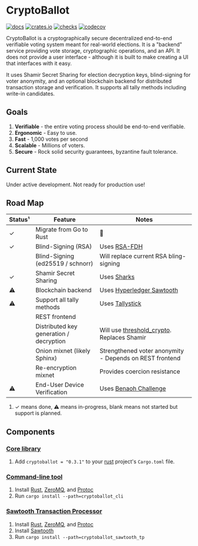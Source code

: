 CryptoBallot
============

[![docs](https://docs.rs/cryptoballot/badge.svg)](https://docs.rs/cryptoballot)
[![crates.io](https://meritbadge.herokuapp.com/cryptoballot)](https://crates.io/crates/cryptoballot)
[![checks](https://github.com/cryptoballot/cryptoballot/workflows/checks/badge.svg)](https://github.com/cryptoballot/cryptoballot/actions)
[![codecov](https://codecov.io/gh/cryptoballot/cryptoballot/branch/master/graph/badge.svg)](https://codecov.io/gh/cryptoballot/cryptoballot)


CryptoBallot is a cryptographically secure decentralized end-to-end verifiable voting system meant for real-world elections. It is a "backend" service providing vote storage, cryptographic operations, and an API. It does not provide a user interface - although it is built to make creating a UI that interfaces with it easy.

It uses  Shamir Secret Sharing for election decryption keys, blind-signing for voter anonymity, and an optional blockchain backend for distributed transaction storage and verification.  It supports all tally methods including write-in candidates. 

## Goals

1. **Verifiable** - the entire voting process should be end-to-end verifiable.
2. **Ergonomic** - Easy to use.
3. **Fast** - 1,000 votes per second
4. **Scalable** - Millions of voters.
5. **Secure** - Rock solid security guarantees, byzantine fault tolerance. 

## Current State

Under active development. Not ready for production use!  

## Road Map

| Status¹ | Feature                           | Notes                                                          |
| ------- | --------------------------------------- | -------------------------------------------------------------- |
| ✓       | Migrate from Go to Rust                 | 🦀                                                             |
| ✓       | Blind-Signing (RSA)                     | Uses [RSA-FDH](https://github.com/phayes/rsa-fdh)              |
|         | Blind-Signing (ed25519 / schnorr)       | Will replace current RSA bling-signing                         |
| ✓       | Shamir Secret Sharing                   | Uses [Sharks](https://docs.rs/sharks/)                         |
| ⚠       | Blockchain backend                      | Uses [Hyperledger Sawtooth](https://sawtooth.hyperledger.org/) |
| ⚠       | Support all tally methods               | Uses [Tallystick](https://github.com/phayes/tallystick)        |
|         | REST frontend                           |                                                                |
|         | Distributed key generation / decryption | Will use [threshold_crypto](https://crates.io/crates/threshold_crypto). Replaces Shamir |
|         | Onion mixnet (likely Sphinx)            | Strengthened voter anonymity - Depends on REST frontend        |
|         | Re-encryption mixnet                    | Provides coercion resistance                                   |
| ⚠       | End-User Device Verification            | Uses [Benaoh Challenge](https://github.com/phayes/benaloh-challenge)|

1. ✓ means done, ⚠ means in-progress, blank means not started but support is planned.


## Components

### [Core library](https://github.com/cryptoballot/cryptoballot/tree/master/cryptoballot)

1. Add `cryptoballot = "0.3.1"` to your [rust](https://www.rust-lang.org) project's `Cargo.toml` file. 

### [Command-line tool](https://github.com/cryptoballot/cryptoballot/tree/master/cryptoballot_cli)

1. Install [Rust](https://www.rust-lang.org), [ZeroMQ](https://zeromq.org/download), and [Protoc](http://google.github.io/proto-lens/installing-protoc.html)
2. Run `cargo install --path=cryptoballot_cli`

### [Sawtooth Transaction Processor](https://github.com/cryptoballot/cryptoballot/tree/master/cryptoballot_sawtooth_tp)

1. Install [Rust](https://www.rust-lang.org), [ZeroMQ](https://zeromq.org/download), and [Protoc](http://google.github.io/proto-lens/installing-protoc.html)
2. Install [Sawtooth](https://sawtooth.hyperledger.org/docs/core/releases/latest/app_developers_guide/installing_sawtooth.html)
3. Run `cargo install --path=cryptoballot_sawtooth_tp`
